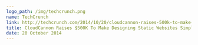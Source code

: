 ```yaml
---
logo_path: /img/techcrunch.png
name: TechCrunch
link: http://techcrunch.com/2014/10/20/cloudcannon-raises-500k-to-make-designing-static-websites-simpler/
title: CloudCannon Raises $500K To Make Designing Static Websites Simpler
date: 20 October 2014
---
```

